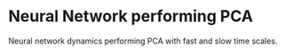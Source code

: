 # Neural Network performing PCA
Neural network dynamics performing PCA with fast and slow time scales.
